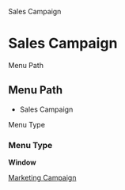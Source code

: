 
Sales Campaign
# Sales Campaign



Menu Path
## Menu Path



- Sales Campaign

Menu Type
### Menu Type

**Window**


[Marketing Campaign](../../window-marketing-campaign.md)